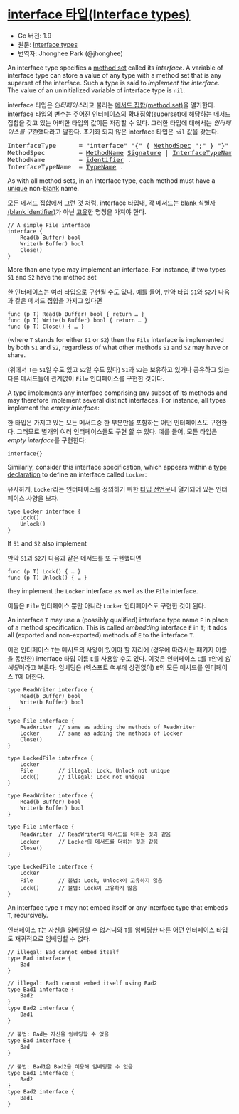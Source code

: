 # [interface 타입(Interface types)](#interface-types)

* Go 버전: 1.9
* 원문: [Interface types](https://golang.org/ref/spec#Interface_types)
* 번역자: Jhonghee Park (@jhonghee)

An interface type specifies a [method set](/Types/method_sets.html) called its *interface*. A variable of interface type can store a value of any type with a method set that is any superset of the interface. Such a type is said to *implement the interface*. The value of an uninitialized variable of interface type is `nil`.

interface 타입은 *인터페이스*라고 불리는 [메서드 집합(method set)](/Types/method_sets.html)을 열거한다. interface 타입의 변수는 주어진 인터페이스의 확대집합(superset)에 해당하는 메서드 집합을 갖고 있는 어떠한 타입의 값이든 저장할 수 있다. 그러한 타입에 대해서는 *인터페이스를 구현*했다라고 말한다. 초기화 되지 않은 interface 타입은 `nil` 값을 갖는다.

<pre>
<a id="InterfaceType">InterfaceType</a>      = "interface" "{" { <a href="#MethodSpec">MethodSpec</a> ";" } "}" .
<a id="MethodSpec">MethodSpec</a>         = <a href="#MethodName">MethodName</a> <a href="/Types/function_types.html#Signature">Signature</a> | <a href="#InterfaceTypeName">InterfaceTypeName</a> .
<a id="MethodName">MethodName</a>         = <a href="/Lexical%20elements/identifiers.html">identifier</a> .
<a id="InterfaceTypeName">InterfaceTypeName</a>  = <a href="/Types/#TypeName">TypeName</a> .
</pre>

As with all method sets, in an interface type, each method must have a [unique](/Declarations%20and%20scope/uniqueness_of_identifiers.html) non-[blank](/Declarations%20and%20scope/blank_identifier.html) name.

모든 메서드 집합에서 그런 것 처럼, interface 타입내, 각 메서드는 [blank 식별자(blank identifier)](/Declarations%20and%20scope/blank_identifier.html)가 아닌 [고유](/Declarations%20and%20scope/uniqueness_of_identifiers.html)한 명칭을 가져야 한다.

```
// A simple File interface
interface {
	Read(b Buffer) bool
	Write(b Buffer) bool
	Close()
}
```

More than one type may implement an interface. For instance, if two types `S1` and `S2` have the method set

한 인터페이스는 여러 타입으로 구현될 수도 있다. 예를 들어, 만약 타입 `S1`와 `S2`가 다음과 같은 메서드 집합을 가지고 있다면

```
func (p T) Read(b Buffer) bool { return … }
func (p T) Write(b Buffer) bool { return … }
func (p T) Close() { … }
```

(where `T` stands for either `S1` or `S2`) then the `File` interface is implemented by both `S1` and `S2`, regardless of what other methods `S1` and `S2` may have or share.

(위에서 `T`는 `S1`일 수도 있고 `S2`일 수도 있다) `S1`과 `S2`는 보유하고 있거나 공유하고 있는 다른 메서드들에 관계없이 `File` 인터페이스를 구현한 것이다.

A type implements any interface comprising any subset of its methods and may therefore implement several distinct interfaces. For instance, all types implement the *empty interface*:

한 타입은 가지고 있는 모든 메서드중 한 부분만을 포함하는 어떤 인터페이스도 구현한다. 그러므로 별개의 여러 인터페이스들도 구현 할 수 있다. 예를 들어, 모든 타입은 *empty interface*를 구현한다:

```
interface{}
```

Similarly, consider this interface specification, which appears within a [type declaration](/Declarations%20and%20scope/type_declarations.html) to define an interface called `Locker`:

유사하게, `Locker`라는 인터페이스를 정의하기 위한 [타입 선언문](/Declarations%20and%20scope/type_declarations.html)내 열거되어 있는 인터페이스 사양을 보자. 

```
type Locker interface {
	Lock()
	Unlock()
}
```

If `S1` and `S2` also implement

만약 `S1`과 `S2`가 다음과 같은 메서드를 또 구현했다면

```
func (p T) Lock() { … }
func (p T) Unlock() { … }
```

they implement the `Locker` interface as well as the `File` interface.

이들은 `File` 인터페이스 뿐만 아니라 `Locker` 인터페이스도 구현한 것이 된다.

An interface `T` may use a (possibly qualified) interface type name `E` in place of a method specification. This is called *embedding* interface `E` in `T`; it adds all (exported and non-exported) methods of `E` to the interface `T`.

어떤 인터페이스 `T`는 메서드의 사양이 있어야 할 자리에 (경우에 따라서는 패키지 이름을 동반한) interface 타입 이름 `E`를 사용할 수도 있다. 이것은 인터페이스 `E`를 `T`안에 *임베딩*이라고 부른다: 임베딩은 (엑스포트 여부에 상관없이) `E`의 모든 메서드를 인터페이스 `T`에 더한다. 

```
type ReadWriter interface {
	Read(b Buffer) bool
	Write(b Buffer) bool
}

type File interface {
	ReadWriter  // same as adding the methods of ReadWriter
	Locker      // same as adding the methods of Locker
	Close()
}

type LockedFile interface {
	Locker
	File        // illegal: Lock, Unlock not unique
	Lock()      // illegal: Lock not unique
}
```

```
type ReadWriter interface {
	Read(b Buffer) bool
	Write(b Buffer) bool
}

type File interface {
	ReadWriter  // ReadWriter의 메서드를 더하는 것과 같음
	Locker      // Locker의 메서드를 더하는 것과 같음
	Close()
}

type LockedFile interface {
	Locker
	File        // 불법: Lock, Unlock이 고유하지 않음
	Lock()      // 불법: Lock이 고유하지 않음
}
```

An interface type `T` may not embed itself or any interface type that embeds `T`, recursively.

인터페이스 `T`는 자신을 임베딩할 수 없거니와 `T`를 임베딩한 다른 어떤 인터페이스 타입도 재귀적으로 임베딩할 수 없다.

```
// illegal: Bad cannot embed itself
type Bad interface {
	Bad
}

// illegal: Bad1 cannot embed itself using Bad2
type Bad1 interface {
	Bad2
}
type Bad2 interface {
	Bad1
}
```

```
// 불법: Bad는 자신을 임베딩할 수 없음
type Bad interface {
	Bad
}

// 불법: Bad1은 Bad2을 이용해 임베딩할 수 없음
type Bad1 interface {
	Bad2
}
type Bad2 interface {
	Bad1
}
```